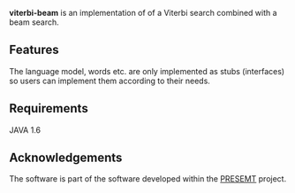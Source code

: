 <b>viterbi-beam</b> is an implementation of of a Viterbi search combined with a beam search.

## Features ##

The language model, words etc. are only implemented as stubs (interfaces) so users can implement them according to their needs.

## Requirements ##

JAVA 1.6

## Acknowledgements ##

The software is part of the software developed within the <a href='http://www.presemt.eu/'>PRESEMT</a> project.